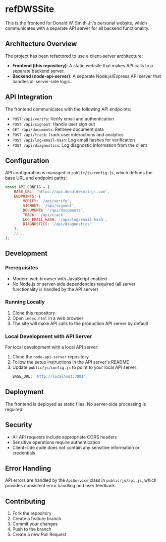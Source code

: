# refDWSSite

This is the frontend for Donald W. Smith Jr.'s personal website, which communicates with a separate API server for all backend functionality.

## Architecture Overview

The project has been refactored to use a client-server architecture:

- **Frontend (this repository)**: A static website that makes API calls to a separate backend server.
- **Backend (node-api-server)**: A separate Node.js/Express API server that handles all server-side logic.

## API Integration

The frontend communicates with the following API endpoints:

- `POST /api/verify`: Verify email and authentication
- `POST /api/signout`: Handle user sign out
- `GET /api/documents`: Retrieve document data
- `POST /api/track`: Track user interactions and analytics
- `POST /api/log/email-hash`: Log email hashes for verification
- `POST /api/diagnostics`: Log diagnostic information from the client

## Configuration

API configuration is managed in `public/js/config.js`, which defines the base URL and endpoint paths:

```javascript
const API_CONFIG = {
    BASE_URL: 'https://api.donaldwsmithjr.com',
    ENDPOINTS: {
        VERIFY: '/api/verify',
        SIGNOUT: '/api/signout',
        DOCUMENTS: '/api/documents',
        TRACK: '/api/track',
        LOG_EMAIL_HASH: '/api/log/email-hash',
        DIAGNOSTICS: '/api/diagnostics'
    },
    // ...
};
```

## Development

### Prerequisites

- Modern web browser with JavaScript enabled
- No Node.js or server-side dependencies required (all server functionality is handled by the API server)

### Running Locally

1. Clone this repository
2. Open `index.html` in a web browser
3. The site will make API calls to the production API server by default

### Local Development with API Server

For local development with a local API server:

1. Clone the `node-api-server` repository
2. Follow the setup instructions in the API server's README
3. Update `public/js/config.js` to point to your local API server:
   ```javascript
   BASE_URL: 'http://localhost:3001',
   ```

## Deployment

The frontend is deployed as static files. No server-side processing is required.

## Security

- All API requests include appropriate CORS headers
- Sensitive operations require authentication
- Client-side code does not contain any sensitive information or credentials

## Error Handling

API errors are handled by the `ApiService` class in `public/js/api.js`, which provides consistent error handling and user feedback.

## Contributing

1. Fork the repository
2. Create a feature branch
3. Commit your changes
4. Push to the branch
5. Create a new Pull Request
